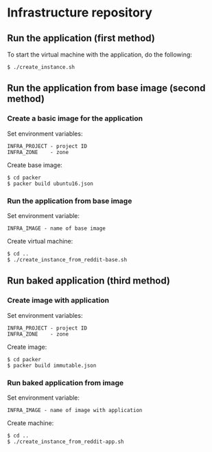 # Infrastructure repository

## Run the application (first method)

To start the virtual machine with the application, do the following:

    $ ./create_instance.sh

## Run the application from base image (second method)

### Create a basic image for the application

Set environment variables:

    INFRA_PROJECT - project ID
    INFRA_ZONE    - zone

Create base image:

    $ cd packer
    $ packer build ubuntu16.json

### Run the application from base image

Set environment variable:

    INFRA_IMAGE - name of base image

Create virtual machine:

    $ cd ..
    $ ./create_instance_from_reddit-base.sh

## Run baked application (third method)

### Create image with application

Set environment variables:

    INFRA_PROJECT - project ID
    INFRA_ZONE    - zone

Create image:

    $ cd packer
    $ packer build immutable.json

### Run baked application from image

Set environment variable:

    INFRA_IMAGE - name of image with application

Create machine:

    $ cd ..
    $ ./create_instance_from_reddit-app.sh
